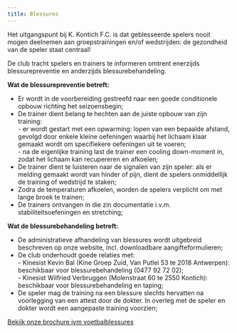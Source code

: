 ```yaml
---
title: Blessures
---
```


<p>Het uitgangspunt bij K. Kontich F.C. is dat geblesseerde spelers nooit mogen deelnemen aan groepstrainingen en/of wedstrijden: de gezondheid van de speler staat centraal!</p>

<p>De club tracht spelers en trainers te informeren omtrent enerzijds blessurepreventie en anderzijds blessurebehandeling.</p>

<p><strong>Wat de blessurepreventie betreft:</strong></p>
<ul>
    <li>Er wordt in de voorbereiding gestreefd naar een goede conditionele opbouw richting het seizoensbegin;</li>
    <li>De trainer dient belang te hechten aan de juiste opbouw van zijn training:
        <br>- er wordt gestart met een opwarming: lopen van een bepaalde afstand, gevolgd door enkele kleine oefeningen waarbij het lichaam klaar gemaakt wordt om specifiekere oefeningen uit te voeren;
        <br>- na de eigenlijke training last de trainer een cooling down-moment in, zodat het lichaam kan recupereren en afkoelen;</li>
    <li>De trainer dient te luisteren naar de signalen van zijn speler: als er melding gemaakt wordt van hinder of pijn, dient de spelers onmiddellijk de training of wedstrijd te staken;</li>
    <li>Zodra de temperaturen afkoelen, worden de spelers verplicht om met lange broek te trainen;</li>
    <li>De trainers ontvangen in die zin documentatie i.v.m. stabiliteitsoefeningen en stretching;</li>
</ul>

<p><strong>Wat de blessurebehandeling betreft:</strong></p>
<ul>
    <li>De administratieve afhandeling van blessures wordt uitgebreid beschreven op onze website, incl. downloadbare aangifteformulieren;
        <li>De club onderhoudt goede relaties met:
            <br>- Kinesist Kevin Bal (Kine Groep Zuid, Van Putlei 53 te 2018 Antwerpen): beschikbaar voor blessurebehandeling (0477 92 72 02);
            <br>- Kinesist Wilfried Verbruggen (Molenstraat 60 te 2550 Kontich): beschikbaar voor blessurebehandeling en taping;
            <li>De speler mag de training na een blessure slechts hervatten na voorlegging van een attest door de dokter. In overleg met de speler en dokter wordt een aangepaste training voorzien;</li>
</ul>

<p><a class="more" target="_blank" title="Brochure i.v.m. blessures" href="https://res.cloudinary.com/kkontichfc/image/upload/v1561490096/downloads/brochure-voetbalblessures_tn2wsu.pdf">Bekijk onze brochure ivm voetbalblessures</a>
